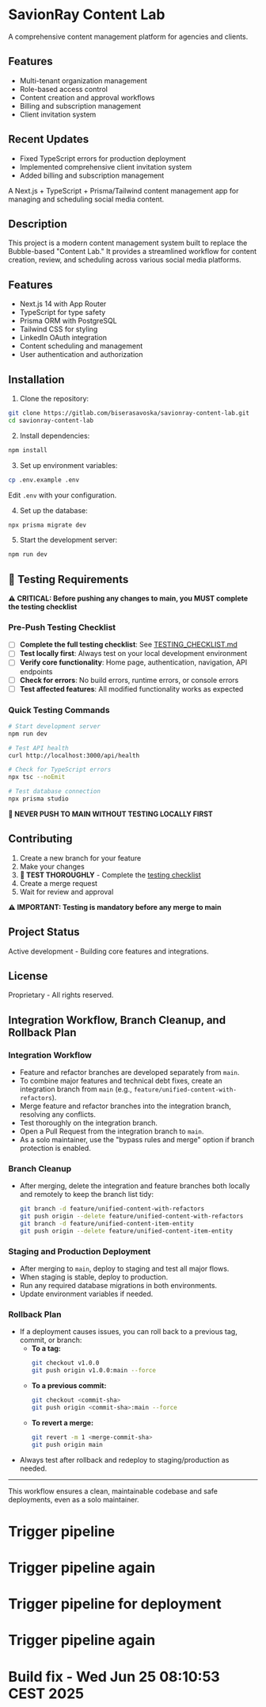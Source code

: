 # SavionRay Content Lab

A comprehensive content management platform for agencies and clients.

## Features

- Multi-tenant organization management
- Role-based access control
- Content creation and approval workflows
- Billing and subscription management
- Client invitation system

## Recent Updates

- Fixed TypeScript errors for production deployment
- Implemented comprehensive client invitation system
- Added billing and subscription management

A Next.js + TypeScript + Prisma/Tailwind content management app for managing and scheduling social media content.

## Description

This project is a modern content management system built to replace the Bubble-based "Content Lab." It provides a streamlined workflow for content creation, review, and scheduling across various social media platforms.

## Features

- Next.js 14 with App Router
- TypeScript for type safety
- Prisma ORM with PostgreSQL
- Tailwind CSS for styling
- LinkedIn OAuth integration
- Content scheduling and management
- User authentication and authorization

## Installation

1. Clone the repository:
```bash
git clone https://gitlab.com/biserasavoska/savionray-content-lab.git
cd savionray-content-lab
```

2. Install dependencies:
```bash
npm install
```

3. Set up environment variables:
```bash
cp .env.example .env
```
Edit `.env` with your configuration.

4. Set up the database:
```bash
npx prisma migrate dev
```

5. Start the development server:
```bash
npm run dev
```

## 🧪 Testing Requirements

**⚠️ CRITICAL: Before pushing any changes to main, you MUST complete the testing checklist**

### Pre-Push Testing Checklist
- [ ] **Complete the full testing checklist**: See [TESTING_CHECKLIST.md](./TESTING_CHECKLIST.md)
- [ ] **Test locally first**: Always test on your local development environment
- [ ] **Verify core functionality**: Home page, authentication, navigation, API endpoints
- [ ] **Check for errors**: No build errors, runtime errors, or console errors
- [ ] **Test affected features**: All modified functionality works as expected

### Quick Testing Commands
```bash
# Start development server
npm run dev

# Test API health
curl http://localhost:3000/api/health

# Check for TypeScript errors
npx tsc --noEmit

# Test database connection
npx prisma studio
```

**🚨 NEVER PUSH TO MAIN WITHOUT TESTING LOCALLY FIRST**

## Contributing

1. Create a new branch for your feature
2. Make your changes
3. **🧪 TEST THOROUGHLY** - Complete the [testing checklist](./TESTING_CHECKLIST.md)
4. Create a merge request
5. Wait for review and approval

**⚠️ IMPORTANT: Testing is mandatory before any merge to main**

## Project Status

Active development - Building core features and integrations.

## License

Proprietary - All rights reserved.

## Integration Workflow, Branch Cleanup, and Rollback Plan

### Integration Workflow
- Feature and refactor branches are developed separately from `main`.
- To combine major features and technical debt fixes, create an integration branch from `main` (e.g., `feature/unified-content-with-refactors`).
- Merge feature and refactor branches into the integration branch, resolving any conflicts.
- Test thoroughly on the integration branch.
- Open a Pull Request from the integration branch to `main`.
- As a solo maintainer, use the "bypass rules and merge" option if branch protection is enabled.

### Branch Cleanup
- After merging, delete the integration and feature branches both locally and remotely to keep the branch list tidy:
  ```bash
  git branch -d feature/unified-content-with-refactors
  git push origin --delete feature/unified-content-with-refactors
  git branch -d feature/unified-content-item-entity
  git push origin --delete feature/unified-content-item-entity
  ```

### Staging and Production Deployment
- After merging to `main`, deploy to staging and test all major flows.
- When staging is stable, deploy to production.
- Run any required database migrations in both environments.
- Update environment variables if needed.

### Rollback Plan
- If a deployment causes issues, you can roll back to a previous tag, commit, or branch:
  - **To a tag:**
    ```bash
    git checkout v1.0.0
    git push origin v1.0.0:main --force
    ```
  - **To a previous commit:**
    ```bash
    git checkout <commit-sha>
    git push origin <commit-sha>:main --force
    ```
  - **To revert a merge:**
    ```bash
    git revert -m 1 <merge-commit-sha>
    git push origin main
    ```
- Always test after rollback and redeploy to staging/production as needed.

---
This workflow ensures a clean, maintainable codebase and safe deployments, even as a solo maintainer.

# Trigger pipeline
# Trigger pipeline again
# Trigger pipeline for deployment
# Trigger pipeline again
# Build fix - Wed Jun 25 08:10:53 CEST 2025
